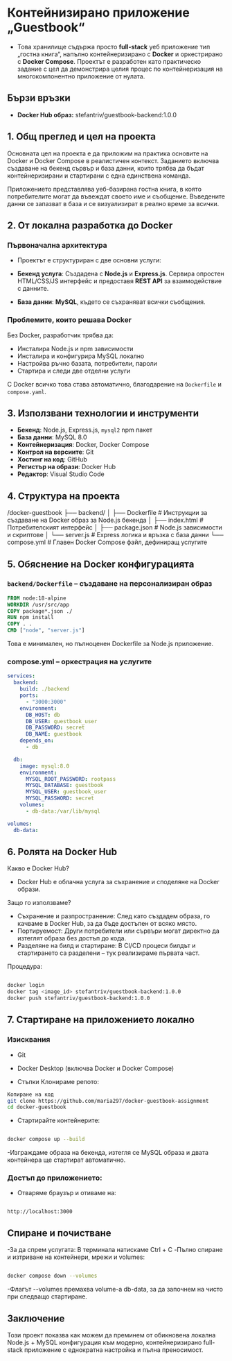# Контейнизирано приложение „Guestbook“

- Това хранилище съдържа просто **full-stack** уеб приложение тип „гостна книга“, напълно контейнеризирано с **Docker** и оркестрирано с **Docker Compose**. Проектът е разработен като практическо задание с цел да демонстрира целия процес по контейнеризация на многокомпонентно приложение от нулата.

## Бързи връзки

- **Docker Hub образ:** stefantriv/guestbook-backend:1.0.0



## 1. Общ преглед и цел на проекта

Основната цел на проекта е да приложим на практика основите на Docker и Docker Compose в реалистичен контекст. Заданието включва създаване на бекенд сървър и база данни, които трябва да бъдат контейнеризирани и стартирани с една единствена команда.

Приложението представлява уеб-базирана гостна книга, в която потребителите могат да въвеждат своето име и съобщение. Въведените данни се запазват в база и се визуализират в реално време за всички.



## 2. От локална разработка до Docker

### Първоначална архитектура

- Проектът е структуриран с две основни услуги:

- **Бекенд услуга**: Създадена с **Node.js** и **Express.js**. Сервира опростен HTML/CSS/JS интерфейс и предоставя **REST API** за взаимодействие с данните.
- **База данни**: **MySQL**, където се съхраняват всички съобщения.

### Проблемите, които решава Docker

Без Docker, разработчик трябва да:

- Инсталира Node.js и npm зависимости
- Инсталира и конфигурира MySQL локално
- Настройва ръчно базата, потребители, пароли
- Стартира и следи две отделни услуги

С Docker всичко това става автоматично, благодарение на `Dockerfile` и `compose.yaml`.



## 3. Използвани технологии и инструменти

- **Бекенд**: Node.js, Express.js, `mysql2` npm пакет  
- **База данни**: MySQL 8.0  
- **Контейнеризация**: Docker, Docker Compose  
- **Контрол на версиите**: Git  
- **Хостинг на код**: GitHub  
- **Регистър на образи**: Docker Hub  
- **Редактор**: Visual Studio Code

## 4. Структура на проекта

/docker-guestbook
├── backend/
│ ├── Dockerfile # Инструкции за създаване на Docker образ за Node.js бекенда
│ ├── index.html # Потребителският интерфейс
│ ├── package.json # Node.js зависимости и скриптове
│ └── server.js # Express логика и връзка с база данни
└── compose.yml # Главен Docker Compose файл, дефиниращ услугите



## 5.  Обяснение на Docker конфигурацията

### `backend/Dockerfile` – създаване на персонализиран образ

```Dockerfile
FROM node:18-alpine
WORKDIR /usr/src/app
COPY package*.json ./
RUN npm install
COPY . .
CMD ["node", "server.js"]
```
Това е минимален, но пълноценен Dockerfile за Node.js приложение.

### compose.yml – оркестрация на услугите
```yaml
services:
  backend:
    build: ./backend
    ports:
      - "3000:3000"
    environment:
      DB_HOST: db
      DB_USER: guestbook_user
      DB_PASSWORD: secret
      DB_NAME: guestbook
    depends_on:
      - db

  db:
    image: mysql:8.0
    environment:
      MYSQL_ROOT_PASSWORD: rootpass
      MYSQL_DATABASE: guestbook
      MYSQL_USER: guestbook_user
      MYSQL_PASSWORD: secret
    volumes:
      - db-data:/var/lib/mysql

volumes:
  db-data:
```
## 6. Ролята на Docker Hub
Какво е Docker Hub?
- Docker Hub е облачна услуга за съхранение и споделяне на Docker образи.

Защо го използваме?

- Съхранение и разпространение: След като създадем образа, го качваме в Docker Hub, за да бъде достъпен от всяко място.
- Портируемост: Други потребители или сървъри могат директно да изтеглят образа без достъп до кода.
- Разделяне на билд и стартиране: В CI/CD процеси билдът и стартирането са разделени – тук реализираме първата част.

Процедура:

```bash

docker login
docker tag <image_id> stefantriv/guestbook-backend:1.0.0
docker push stefantriv/guestbook-backend:1.0.0
```
## 7.  Стартиране на приложението локално
### Изисквания
- Git
- Docker Desktop (включва Docker и Docker Compose)

- Стъпки
Клонираме репото:

```bash
Копиране на код
git clone https://github.com/maria297/docker-guestbook-assignment
cd docker-guestbook
```
- Стартирайте контейнерите:

```bash

docker compose up --build
```
-Изграждаме образа на бекенда, изтегля се MySQL образа и двата контейнера ще стартират автоматично.

### Достъп до приложението:
- Отваряме браузър и отиваме на:

```arduino

http://localhost:3000
```
## Спиране и почистване
-За да спрем услугата: В терминала натискаме Ctrl + C
-Пълно спиране и изтриване на контейнери, мрежи и volumes:

```bash

docker compose down --volumes
```
-Флагът --volumes премахва volume-а db-data, за да започнем на чисто при следващо стартиране.
## Заключение
Този проект показва как можем да преминем от обикновена локална Node.js + MySQL конфигурация към модерно, контейнеризирано full-stack приложение с еднократна настройка и пълна преносимост.
